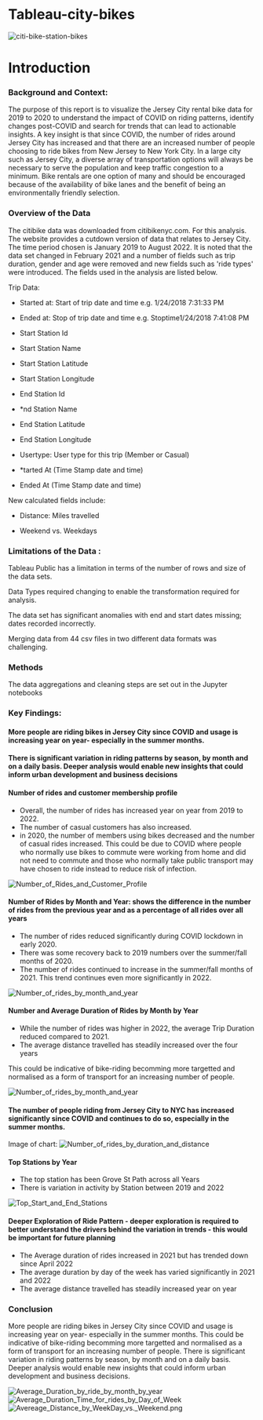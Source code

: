 
# Tableau-city-bikes

![citi-bike-station-bikes](citi-bike-station-bikes.jpg)

# Introduction


### Background and Context:

The purpose of this report is to visualize the Jersey City rental bike data for 2019 to 2020 to understand the impact of COVID on riding patterns, identify changes post-COVID and search for trends that can lead to actionable insights. A key insight is that since COVID, the number of rides around Jersey City has increased and that there are an increased number of people choosing to ride bikes from New Jersey to New York City. In a large city such as Jersey City, a diverse array of transportation options will always be necessary to serve the population and keep traffic congestion to a minimum. Bike rentals are one option of many and should be encouraged because of the availability of bike lanes and the benefit of being an environmentally friendly selection.

### Overview of the Data              

The citibike data was downloaded from citibikenyc.com. For this analysis. The website provides a cutdown version of data that relates to Jersey City. The time period chosen is January 2019 to August 2022. It is noted that the data set changed in February 2021 and a number of fields such as trip duration, gender and age were removed and new fields such as 'ride types' were introduced. The fields used in the analysis are listed below.

Trip Data:

* Started at: Start of trip date and time e.g. 1/24/2018 7:31:33 PM

* Ended at: Stop of trip date and time e.g. Stoptime1/24/2018 7:41:08 PM

* Start Station Id

* Start Station Name

* Start Station Latitude

* Start Station Longitude

* End Station Id

* *nd Station Name

* End Station Latitude

* End Station Longitude

* Usertype: User type for this trip (Member or Casual)

* *tarted At (Time Stamp date and time)

* Ended At (Time Stamp date and time)

New calculated fields include:

* Distance: Miles travelled 

* Weekend vs. Weekdays

### Limitations of the Data :

Tableau Public has a limitation in terms of the number of rows and size of the data sets. 

Data Types required changing to enable the transformation required for analysis.

The data set has significant anomalies with end and start dates missing; dates recorded incorrectly. 

Merging data from 44 csv files in two different data formats was challenging. 

### Methods 

The data aggregations and cleaning steps are set out in the Jupyter notebooks 

### Key Findings: 

#### More people are riding bikes in Jersey City since COVID and usage is increasing year on year- especially in the summer months.
#### There is significant variation in riding patterns by season, by month and on a daily basis. Deeper analysis would enable new insights that could inform urban development and business decisions

#### Number of rides and customer membership profile 

* Overall, the number of rides has increased year on year from 2019 to 2022.
* The number of casual customers has also increased.
* in 2020, the number of members using bikes decreased and the number of casual rides increased. This could be due to COVID where people who normally use bikes to commute were working from home and did not need to commute and those who normally take public transport may have chosen to ride instead to reduce risk of infection.

![Number_of_Rides_and_Customer_Profile](Number_of_Rides_and_Customer_Profile.png)

#### Number of Rides by Month and Year: shows the difference in the number of rides from the previous year and as a percentage of all rides over all years

* The number of rides reduced significantly during COVID lockdown in early 2020.
* There was some recovery back to 2019 numbers over the summer/fall months of 2020.
* The number of rides continued to increase in the summer/fall months of 2021. This trend continues even more significantly in 2022.

![Number_of_rides_by_month_and_year](Number_of_rides_by_month_and_year.png)

#### Number and Average Duration of Rides by Month by Year

* While the number of rides was higher in 2022, the average Trip Duration reduced compared to 2021. 
* The average distance travelled has steadily increased over the four years 

This could be indicative of bike-riding becomming more targetted and normalised as a form of transport for an increasing number of people.

![Number_of_rides_by_month_and_year](Number_of_rides_by_duration_and_distance.png)

#### The number of people riding from Jersey City to NYC has increased significantly since COVID and continues to do so, especially in the summer months.
Image of chart: ![Number_of_rides_by_duration_and_distance](Map_Start_and_End_Stations_by_Year.png)

#### Top Stations by Year 

* The top station has been Grove St Path across all Years 
* There is variation in activity by Station between 2019 and 2022 

![Top_Start_and_End_Stations](Top_Start_and_End_Stations.png)

#### Deeper Exploration of Ride Pattern - deeper exploration is required to better understand the drivers behind the variation in trends - this would be important for future planning 

* The Average duration of rides increased in 2021 but has trended down since April 2022
* The average duration by day of the week has varied significantly in 2021 and 2022  
* The average distance travelled has steadily increased year on year 

### Conclusion

More people are riding bikes in Jersey City since COVID and usage is increasing year on year- especially in the summer months. This could be indicative of bike-riding becomming more targetted and normalised as a form of transport for an increasing number of people. There is significant variation in riding patterns by season, by month and on a daily basis. Deeper analysis would enable new insights that could inform urban development and business decisions.


![Average_Duration_by_ride_by_month_by_year](Average_Duration_by_ride_by_month_by_year.png)
![Average_Duration_Time_for_rides_by_Day_of_Week](Average_Duration_Time_for_rides_by_Day_of_Week.png)
![Avereage_Distance_by_WeekDay_vs._Weekend.png](Avereage_Distance_by_WeekDay_vs._Weekend.png)



